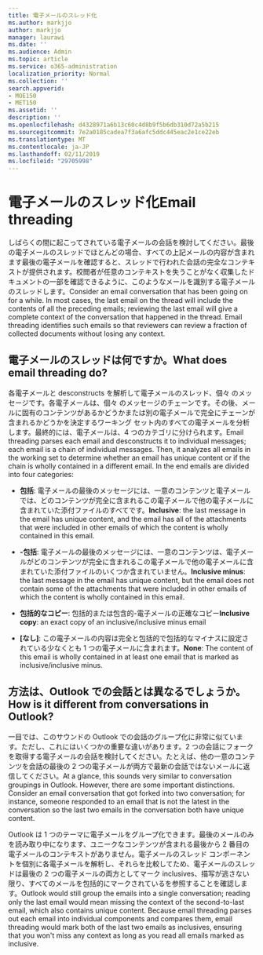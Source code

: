 ```yaml
---
title: 電子メールのスレッド化
ms.author: markjjo
author: markjjo
manager: laurawi
ms.date: ''
ms.audience: Admin
ms.topic: article
ms.service: o365-administration
localization_priority: Normal
ms.collection: ''
search.appverid:
- MOE150
- MET150
ms.assetid: ''
description: ''
ms.openlocfilehash: d4328971a6b13c60c4d8b9f5b6db310d72a5b215
ms.sourcegitcommit: 7e2a0185cadea7f3a6afc5ddc445eac2e1ce22eb
ms.translationtype: MT
ms.contentlocale: ja-JP
ms.lasthandoff: 02/11/2019
ms.locfileid: "29705998"
---
```

# <a name="email-threading"></a><span data-ttu-id="ce92b-102">電子メールのスレッド化</span><span class="sxs-lookup"><span data-stu-id="ce92b-102">Email threading</span></span>

<span data-ttu-id="ce92b-p101">しばらくの間に起こってされている電子メールの会話を検討してください。最後の電子メールのスレッドでほとんどの場合、すべての上記メールの内容が含まれます最後の電子メールを確認すると、スレッドで行われた会話の完全なコンテキストが提供されます。校閲者が任意のコンテキストを失うことがなく収集したドキュメントの一部を確認できるように、このようなメールを識別する電子メールのスレッドします。</span><span class="sxs-lookup"><span data-stu-id="ce92b-p101">Consider an email conversation that has been going on for a while. In most cases, the last email on the thread will include the contents of all the preceding emails; reviewing the last email will give a complete context of the conversation that happened in the thread. Email threading identifies such emails so that reviewers can review a fraction of collected documents without losing any context.</span></span>

## <a name="what-does-email-threading-do"></a><span data-ttu-id="ce92b-106">電子メールのスレッドは何ですか。</span><span class="sxs-lookup"><span data-stu-id="ce92b-106">What does email threading do?</span></span>

<span data-ttu-id="ce92b-p102">各電子メールと desconstructs を解析して電子メールのスレッド、個々 のメッセージです。各電子メールは、個々 のメッセージのチェーンです。その後、メールに固有のコンテンツがあるかどうかまたは別の電子メールで完全にチェーンが含まれるかどうかを決定するワーキング セット内のすべての電子メールを分析します。最終的には、電子メールは、4 つのカテゴリに分けられます。</span><span class="sxs-lookup"><span data-stu-id="ce92b-p102">Email threading parses each email and desconstructs it to individual messages; each email is a chain of individual messages. Then, it analyzes all emails in the working set to determine whether an email has unique content or if the chain is wholly contained in a different email. In the end emails are divided into four categories:</span></span>

- <span data-ttu-id="ce92b-110">**包括**: 電子メールの最後のメッセージには、一意のコンテンツと電子メールでは、どのコンテンツが完全に含まれるこの電子メールで他の電子メールに含まれていた添付ファイルのすべてです。</span><span class="sxs-lookup"><span data-stu-id="ce92b-110">**Inclusive**: the last message in the email has unique content, and the email has all of the attachments that were included in other emails of which the content is wholly contained in this email.</span></span>


- <span data-ttu-id="ce92b-111">**-包括**: 電子メールの最後のメッセージには、一意のコンテンツは、電子メールがどのコンテンツが完全に含まれるこの電子メールで他の電子メールに含まれていた添付ファイルのいくつか含まれていません。</span><span class="sxs-lookup"><span data-stu-id="ce92b-111">**Inclusive minus**: the last message in the email has unique content, but the email does not contain some of the attachments that were included in other emails of which the content is wholly contained in this email.</span></span>

- <span data-ttu-id="ce92b-112">**包括的なコピー**: 包括的または包含的-電子メールの正確なコピー</span><span class="sxs-lookup"><span data-stu-id="ce92b-112">**Inclusive copy**: an exact copy of an inclusive/inclusive minus email</span></span>

- <span data-ttu-id="ce92b-113">**[なし]**: この電子メールの内容は完全と包括的で包括的なマイナスに設定されている少なくとも 1 つの電子メールに含まれます。</span><span class="sxs-lookup"><span data-stu-id="ce92b-113">**None**: The content of this email is wholly contained in at least one email that is marked as inclusive/inclusive minus.</span></span>

## <a name="how-is-it-different-from-conversations-in-outlook"></a><span data-ttu-id="ce92b-114">方法は、Outlook での会話とは異なるでしょうか。</span><span class="sxs-lookup"><span data-stu-id="ce92b-114">How is it different from conversations in Outlook?</span></span>
<span data-ttu-id="ce92b-p103">一目では、このサウンドの Outlook での会話のグループ化に非常に似ています。ただし、これにはいくつかの重要な違いがあります。2 つの会話にフォークを取得する電子メールの会話を検討してください。たとえば、他の一意のコンテンツを会話の最後の 2 つの電子メールが両方で最新の会話ではないメールに返信してください。</span><span class="sxs-lookup"><span data-stu-id="ce92b-p103">At a glance, this sounds very similar to conversation groupings in Outlook. However, there are some important distinctions. Consider an email conversation that got forked into two conversation; for instance, someone responded to an email that is not the latest in the conversation so the last two emails in the conversation both have unique content.</span></span>

<span data-ttu-id="ce92b-p104">Outlook は 1 つのテーマに電子メールをグループ化できます。最後のメールのみを読み取り中になります、ユニークなコンテンツが含まれる最後から 2 番目の電子メールのコンテキストがありません。電子メールのスレッド コンポーネントを個別に各電子メールを解析し、それらを比較してため、電子メールのスレッドは最後の 2 つの電子メールの両方としてマーク inclusives、描写が逃さない限り、すべてのメールを包括的にマークされているを参照することを確認します。</span><span class="sxs-lookup"><span data-stu-id="ce92b-p104">Outlook would still group the emails into a single conversation; reading only the last email would mean missing the context of the second-to-last email, which also contains unique content. Because email threading parses out each email into individual components and compares them, email threading would mark both of the last two emails as inclusives, ensuring that you won't miss any context as long as you read all emails marked as inclusive.</span></span>